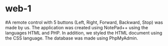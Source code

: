 # web-1
#A remote control with 5 buttons (Left, Right, Forward, Backward, Stop) was made by us. The application was created using NotePad++ using the languages HTML and PHP. In addition, we styled the HTML document using the CSS language. The database was made using PhpMyAdmin.
